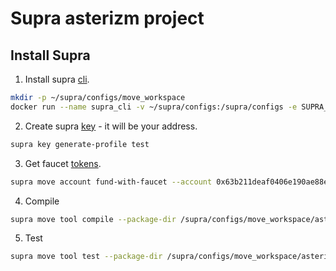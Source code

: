 # Supra asterizm project

## Install Supra 

1.  Install supra [cli](https://docs.supra.com/move/getting-started/supra-cli-with-docker).

```bash
mkdir -p ~/supra/configs/move_workspace
docker run --name supra_cli -v ~/supra/configs:/supra/configs -e SUPRA_HOME=/supra/configs --net=host -itd asia-docker.pkg.dev/supra-devnet-misc/supra-testnet/validator-node:v9.0.12
```

2.  Create supra [key](https://docs.supra.com/move/getting-started/generate-key-profiles) - it will be your address.

```bash
supra key generate-profile test
```

3.  Get faucet [tokens](https://docs.supra.com/move/getting-started/testnet-faucet).

```bash
supra move account fund-with-faucet --account 0x63b211deaf0406e190ae88e305d4d5ecd57801e90bf03d23f8ca77eaf1bac62c --url https://rpc-testnet.supra.com
```

4. Compile

```bash
supra move tool compile --package-dir /supra/configs/move_workspace/asterizm
```

5. Test

```bash
supra move tool test --package-dir /supra/configs/move_workspace/asterizm
```

